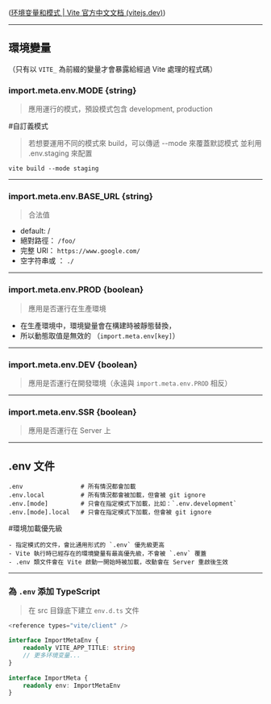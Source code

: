 ([环境变量和模式 | Vite 官方中文文档 (vitejs.dev)](https://cn.vitejs.dev/guide/env-and-mode.html#env-files))

---
## 環境變量

（只有以 `VITE_` 為前綴的變量才會暴露給經過 Vite 處理的程式碼）

### import.meta.env.MODE {string}

> 應用運行的模式，預設模式包含 development, production

#自訂義模式

> 若想要運用不同的模式來 build，可以傳遞 --mode 來覆蓋默認模式
> 並利用 .env.staging 來配置

```
vite build --mode staging
```

---

### import.meta.env.BASE_URL {string}

>合法值
- default:  /
- 絕對路徑： `/foo/`
- 完整 URl： `https://www.google.com/`
- 空字符串或 ： `./`

---
### import.meta.env.PROD {boolean}

> 應用是否運行在生產環境
- 在生產環境中，環境變量會在構建時被靜態替換，
- 所以動態取值是無效的 （`import.meta.env[key]`）

---
### import.meta.env.DEV {boolean}

> 應用是否運行在開發環境（永遠與 `import.meta.env.PROD` 相反）

---
### import.meta.env.SSR {boolean}

> 應用是否運行在 Server 上

---
## .env 文件

```
.env                # 所有情況都會加載
.env.local          # 所有情況都會被加載，但會被 git ignore
.env.[mode]         # 只會在指定模式下加載，比如：`.env.development`
.env.[mode].local   # 只會在指定模式下加載，但會被 git ignore
```

#環境加載優先級
```
- 指定模式的文件，會比通用形式的 `.env` 優先級更高
- Vite 執行時已經存在的環境變量有最高優先級，不會被 `.env` 覆蓋
- .env 類文件會在 Vite 啟動一開始時被加載，改動會在 Server 重啟後生效
```

---

### 為 `.env` 添加 TypeScript

> 在 src 目錄底下建立 `env.d.ts` 文件

```TypeScript
<reference types="vite/client" /> 

interface ImportMetaEnv { 
	readonly VITE_APP_TITLE: string 
	// 更多环境变量... 
} 
		
interface ImportMeta {
	readonly env: ImportMetaEnv
}
```